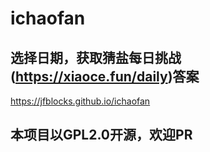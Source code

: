 # ichaofan
## 选择日期，获取猜盐每日挑战(https://xiaoce.fun/daily)答案
https://jfblocks.github.io/ichaofan
## 本项目以GPL2.0开源，欢迎PR
